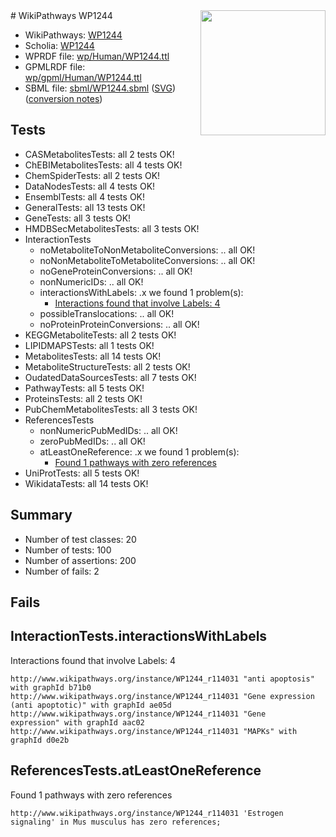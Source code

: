 <img style="float: right; width: 200px" src="../logo.png" />
# WikiPathways WP1244

* WikiPathways: [WP1244](https://identifiers.org/wikipathways:WP1244)
* Scholia: [WP1244](https://scholia.toolforge.org/wikipathways/WP1244)
* WPRDF file: [wp/Human/WP1244.ttl](../wp/Human/WP1244.ttl)
* GPMLRDF file: [wp/gpml/Human/WP1244.ttl](../wp/gpml/Human/WP1244.ttl)
* SBML file: [sbml/WP1244.sbml](../sbml/WP1244.sbml) ([SVG](../sbml/WP1244.svg)) ([conversion notes](../sbml/WP1244.txt))

## Tests
* CASMetabolitesTests: all 2 tests OK!
* ChEBIMetabolitesTests: all 4 tests OK!
* ChemSpiderTests: all 2 tests OK!
* DataNodesTests: all 4 tests OK!
* EnsemblTests: all 4 tests OK!
* GeneralTests: all 13 tests OK!
* GeneTests: all 3 tests OK!
* HMDBSecMetabolitesTests: all 3 tests OK!
* InteractionTests
    * noMetaboliteToNonMetaboliteConversions: .. all OK!
    * noNonMetaboliteToMetaboliteConversions: .. all OK!
    * noGeneProteinConversions: .. all OK!
    * nonNumericIDs: .. all OK!
    * interactionsWithLabels: .x we found 1 problem(s):
        * [Interactions found that involve Labels: 4](#630d267b)
    * possibleTranslocations: .. all OK!
    * noProteinProteinConversions: .. all OK!
* KEGGMetaboliteTests: all 2 tests OK!
* LIPIDMAPSTests: all 1 tests OK!
* MetabolitesTests: all 14 tests OK!
* MetaboliteStructureTests: all 2 tests OK!
* OudatedDataSourcesTests: all 7 tests OK!
* PathwayTests: all 5 tests OK!
* ProteinsTests: all 2 tests OK!
* PubChemMetabolitesTests: all 3 tests OK!
* ReferencesTests
    * nonNumericPubMedIDs: .. all OK!
    * zeroPubMedIDs: .. all OK!
    * atLeastOneReference: .x we found 1 problem(s):
        * [Found 1 pathways with zero references](#35eb778e)
* UniProtTests: all 5 tests OK!
* WikidataTests: all 14 tests OK!


## Summary

* Number of test classes: 20
* Number of tests: 100
* Number of assertions: 200
* Number of fails: 2

## Fails

<a name="630d267b" />

## InteractionTests.interactionsWithLabels

Interactions found that involve Labels: 4
```
http://www.wikipathways.org/instance/WP1244_r114031 "anti apoptosis" with graphId b71b0
http://www.wikipathways.org/instance/WP1244_r114031 "Gene expression
(anti apoptotic)" with graphId ae05d
http://www.wikipathways.org/instance/WP1244_r114031 "Gene 
expression" with graphId aac02
http://www.wikipathways.org/instance/WP1244_r114031 "MAPKs" with graphId d0e2b
```

<a name="35eb778e" />

## ReferencesTests.atLeastOneReference

Found 1 pathways with zero references
```
http://www.wikipathways.org/instance/WP1244_r114031 'Estrogen signaling' in Mus musculus has zero references; 
```

